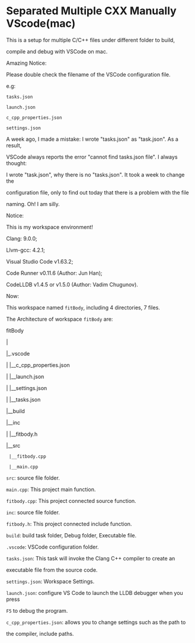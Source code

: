 # Separated Multiple CXX Manually VScode(mac)

This is a setup for multiple C/C++ files under different folder to build, 

compile and debug with VSCode on mac.

Amazing Notice:

Please double check the filename of the VSCode configuration file.

e.g:

`tasks.json`

`launch.json`

`c_cpp_properties.json`

`settings.json`

A week ago, I made a mistake: I wrote "tasks.json" as "task.json". As a result,

VSCode always reports the error "cannot find tasks.json file". I always thought:

I wrote "task.json", why there is no "tasks.json". It took a week to change the

configuration file, only to find out today that there is a problem with the file

naming. Oh! I am silly.

Notice: 

This is my workspace environment!

Clang: 9.0.0;

Llvm-gcc: 4.2.1;

Visual Studio Code v1.63.2;

Code Runner v0.11.6 (Author: Jun Han);

CodeLLDB v1.4.5 or v1.5.0 (Author: Vadim Chugunov).

Now:

This workspace named `fitBody`, including 4 directories, 7 files.

The Architecture of workspace `fitBody` are:

fitBody

|

|_.vscode

|     |__c_cpp_properties.json

|     |__launch.json

|     |__settings.json

|     |__tasks.json

|__build

|__inc

|     |__fitbody.h

|__src

     |__fitbody.cpp
     
     |__main.cpp

`src`: source file folder.

`main.cpp`: This project main function.

`fitbody.cpp`: This project connected source function.

`inc`: source file folder.

`fitbody.h`: This project connected include function.

`build`: build task folder, Debug folder, Executable file.

`.vscode`: VSCode configuration folder.

`tasks.json`: This task will invoke the Clang C++ compiler to create an 

executable file from the source code.

`settings.json`: Workspace Settings.

`launch.json`: configure VS Code to launch the LLDB debugger when you press

`F5` to debug the program.

`c_cpp_properties.json`: allows you to change settings such as the path to 

the compiler, include paths.
